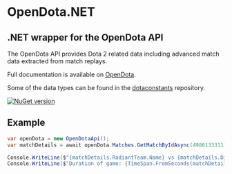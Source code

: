 # OpenDota.NET

## .NET wrapper for the OpenDota API

The OpenDota API provides Dota 2 related data including advanced match data extracted from match replays.

Full documentation is available on [OpenDota](https://docs.opendota.com/).

Some of the data types can be found in the [dotaconstants](https://github.com/odota/dotaconstants) repository.

[![NuGet version](https://badge.fury.io/nu/OpenDota.NET.svg)](https://badge.fury.io/nu/OpenDota.NET)

## Example

```csharp
var openDota = new OpenDotaApi();
var matchDetails = await openDota.Matches.GetMatchByIdAsync(4986133311);

Console.WriteLine($"{matchDetails.RadiantTeam.Name} vs {matchDetails.DireTeam.Name} - {matchDetails.RadiantScore}:{matchDetails.DireScore}.");
Console.WriteLine($"Duration of game: {TimeSpan.FromSeconds(matchDetails.Duration):mm\:ss}.");
```